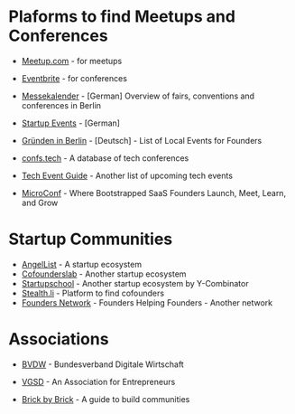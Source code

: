 # Plaforms to find Meetups and Conferences

* [Meetup.com](https://www.meetup.com/) - for meetups
* [Eventbrite](https://www.eventbrite.com/) - for conferences
* [Messekalender](https://www.berlin.de/wirtschaft/messekalender/) - [German] Overview of fairs, conventions and conferences in Berlin
* [Startup Events](https://www.gruenderkueche.de/startup-und-gruender-events/) - [German]
* [Gründen in Berlin](https://www.gruenden-in-berlin.de/veranstaltungen.html) - [Deutsch] - List of Local Events for Founders

* [confs.tech](https://confs.tech/) - A database of tech conferences
* [Tech Event Guide](https://www.bizzabo.com/blog/technology-events) - Another list of upcoming tech events
* [MicroConf](https://microconf.com/) - Where Bootstrapped SaaS Founders Launch, Meet, Learn, and Grow


# Startup Communities

* [AngelList](https://angel.co/) - A startup ecosystem
* [Cofounderslab](https://cofounderslab.com/) - Another startup ecosystem
* [Startupschool](https://www.startupschool.org/) - Another startup ecosystem by Y-Combinator
* [Stealth.li](https://stealth.li/) - Platform to find cofounders
* [Founders Network](https://foundersnetwork.com/) - Founders Helping Founders - Another network


# Associations

* [BVDW](https://www.bvdw.org/) - Bundesverband Digitale Wirtschaft
* [VGSD](https://www.vgsd.de/) - An Association for Entrepreneurs


* [Brick by Brick](http://www.communitybuildingguide.com/) - A guide to build communities